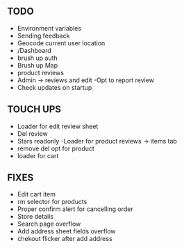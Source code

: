 ## TODO

- Environment variables
- Sending feedback
- Geocode current user location
- /Dashboard
- brush up auth
- Brush up Map
- product reviews
- Admin -> reviews and edit
-Opt to report review
- Check updates on startup

## TOUCH UPS

- Loader for edit review sheet
- Del review
- Stars readonly
-Loader for product reviews -> items tab
- remove del opt for product
- loader for cart

## FIXES

- Edit cart item
- rm selector for products
- Proper confirm alert for cancelling order
- Store details
- Search page overflow
- Add address sheet fields overflow
- chekout flicker after add address